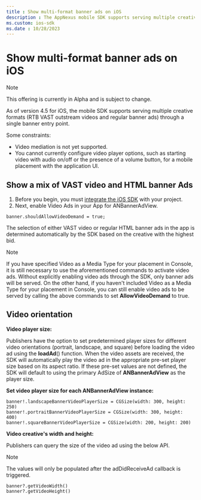 ```yaml
---
title : Show multi-format banner ads on iOS
description : The AppNexus mobile SDK supports serving multiple creative formats through a single banner entry point. 
ms.custom: ios-sdk
ms.date : 10/28/2023
---
```



# Show multi-format banner ads on iOS

> [!NOTE]
> This offering is currently in Alpha and is subject to change.

As of version 4.5 for iOS, the
mobile SDK supports serving multiple
creative formats (RTB VAST outstream videos and regular banner ads)
through a single banner entry point.

Some constraints:

- Video mediation is not yet supported.
- You cannot currently configure video player options, such as starting
  video with audio on/off or the presence of a volume button, for a
  mobile placement with the application UI.

## Show a mix of VAST video and HTML banner Ads

1. Before you begin, you must [integrate the iOS SDK](ios-sdk-integration.md) with your project.
2. Next, enable Video Ads in your App for ANBannerAdView.

``` 
banner.shouldAllowVideoDemand = true;
```

The selection of either VAST video or regular HTML banner ads in the app
is determined automatically by the SDK based on the creative with the
highest bid.

> [!NOTE]
> If you have specified Video as a Media Type for your placement in Console, it is still necessary to use the aforementioned commands to activate video ads. Without explicitly enabling video ads through the SDK, only banner ads will be served. On the other hand, if you haven't included Video as a Media Type for your placement in Console, you can still enable video ads to be served by calling the above commands to set **AllowVideoDemand** to true.

## Video orientation

**Video player size:**

Publishers have the option to set predetermined player sizes for
different video orientations (portrait, landscape, and square) before
loading the video ad using the **loadAd**() function. When the video
assets are received, the SDK will automatically play the video ad in the
appropriate pre-set player size based on its aspect ratio. If these
pre-set values are not defined, the SDK will default to using the
primary AdSize of **ANBannerAdView** as the player size.

**Set video player size for each ANBannerAdView instance:**

``` 
banner!.landscapeBannerVideoPlayerSize = CGSize(width: 300, height: 250)
banner!.portraitBannerVideoPlayerSize = CGSize(width: 300, height: 400)
banner!.squareBannerVideoPlayerSize = CGSize(width: 200, height: 200)
```

**Video creative's width and height:**

Publishers can query the size of the video ad using the below API.

> [!NOTE]
>  The values will only be populated after the adDidReceiveAd callback is triggered.

``` 
banner?.getVideoWidth()
banner?.getVideoHeight()
```
